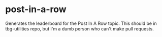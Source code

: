 # post-in-a-row
Generates the leaderboard for the Post In A Row topic. This should be in tbg-utilities repo, but I'm a dumb person who can't make pull requests.
